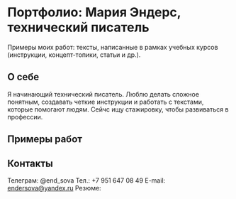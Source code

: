 # Портфолио: Мария Эндерс, технический писатель
Примеры моих работ: тексты, написанные в рамках учебных курсов (инструкции, концепт-топики, статьи и др.).

## О себе
Я начинающий технический писатель. Люблю делать сложное понятным, создавать четкие инструкции и работать с текстами, которые помогают людям. Сейчс ищу стажировку, чтобы развиваться в профессии.

## Примеры работ

## Контакты
Телеграм: @end_sova
Тел.: +7 951 647 08 49
E-mail: endersova@yandex.ru
Резюме: 
